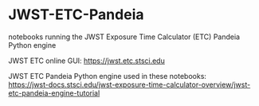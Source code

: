 # JWST-ETC-Pandeia
notebooks running the JWST Exposure Time Calculator (ETC) Pandeia Python engine

JWST ETC online GUI: https://jwst.etc.stsci.edu

JWST ETC Pandeia Python engine used in these notebooks:  
https://jwst-docs.stsci.edu/jwst-exposure-time-calculator-overview/jwst-etc-pandeia-engine-tutorial
